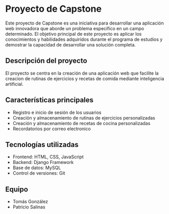 # Proyecto de Capstone

Este proyecto de Capstone es una iniciativa para desarrollar una aplicación web innovadora que aborde un problema específico en un campo determinado. El objetivo principal de este proyecto es aplicar los conocimientos y habilidades adquiridos durante el programa de estudios y demostrar la capacidad de desarrollar una solución completa.

## Descripción del proyecto

El proyecto se centra en la creación de una aplicación web que facilite la creacion de rutinas de ejercicios y recetas de comida mediante inteligencia artificial.

## Características principales

- Registro e inicio de sesión de los usuarios
- Creación y almacenamiento de rutinas de ejercicios personalizadas
- Creación y almacenamiento de recetas de cocina personalizadas
- Recordatorios por correo electronico

## Tecnologías utilizadas

- Frontend: HTML, CSS, JavaScript
- Backend: Django Framework
- Base de datos: MySQL
- Control de versiones: Git

## Equipo

- Tomás González
- Patricio Salinas
